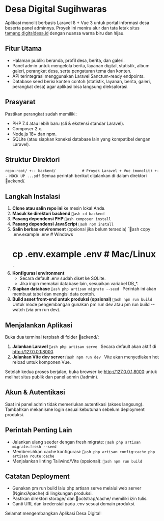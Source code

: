 # Desa Digital Sugihwaras

Aplikasi monolit berbasis Laravel 8 + Vue 3 untuk portal informasi desa beserta panel adminnya. Proyek ini meniru alur dan tata letak situs [tamang.digitaldesa.id](https://tamang.digitaldesa.id/) dengan nuansa warna biru dan hijau.

## Fitur Utama
- Halaman publik: beranda, profil desa, berita, dan galeri.
- Panel admin untuk mengelola berita, layanan digital, statistik, album galeri, perangkat desa, serta pengaturan tema dan konten.
- API terintegrasi menggunakan Laravel Sanctum-ready endpoints.
- Database seed berisi konten contoh (statistik, layanan, berita, galeri, perangkat desa) agar aplikasi bisa langsung dieksplorasi.

## Prasyarat
Pastikan perangkat sudah memiliki:
- PHP 7.4 atau lebih baru (cli & ekstensi standar Laravel).
- Composer 2.x.
- Node.js 18+ dan npm.
- SQLite (atau siapkan koneksi database lain yang kompatibel dengan Laravel).

## Struktur Direktori
`
repo-root/
+-- backend/            # Proyek Laravel + Vue (monolit)
+-- MOCK UP ...pdf
`
Semua perintah berikut dijalankan di dalam direktori ackend/.

## Langkah Instalasi
1. **Clone atau salin repo ini** ke mesin lokal Anda.
2. **Masuk ke direktori backend**
   `ash
   cd backend
   `
3. **Pasang dependensi PHP**
   `ash
   composer install
   `
4. **Pasang dependensi JavaScript**
   `ash
   npm install
   `
5. **Salin berkas environment** (opsional jika belum tersedia)
   `ash
   copy .env.example .env    # Windows
   # cp .env.example .env    # Mac/Linux
   `
6. **Konfigurasi environment**
   - Secara default .env sudah diset ke SQLite.
   - Jika ingin memakai database lain, sesuaikan variabel DB_*.
7. **Siapkan database**
   `ash
   php artisan migrate --seed
   `
   Perintah ini akan membuat tabel dan mengisi data contoh.
8. **Build asset front-end untuk produksi (opsional)**
   `ash
   npm run build
   `
   Untuk mode pengembangan gunakan 
pm run dev atau 
pm run build --watch (via 
pm run dev).

## Menjalankan Aplikasi
Buka dua terminal terpisah di folder ackend/:
1. **Jalankan Laravel**
   `ash
   php artisan serve
   `
   Secara default akan aktif di http://127.0.0.1:8000.
2. **Jalankan Vite dev server**
   `ash
   npm run dev
   `
   Vite akan menyediakan hot reload untuk komponen Vue.

Setelah kedua proses berjalan, buka browser ke http://127.0.0.1:8000 untuk melihat situs publik dan panel admin (/admin).

## Akun & Autentikasi
Saat ini panel admin tidak memerlukan autentikasi (akses langsung). Tambahkan mekanisme login sesuai kebutuhan sebelum deployment produksi.

## Perintah Penting Lain
- Jalankan ulang seeder dengan fresh migrate:
  `ash
  php artisan migrate:fresh --seed
  `
- Membersihkan cache konfigurasi:
  `ash
  php artisan config:cache
  php artisan route:cache
  `
- Menjalankan linting Tailwind/Vite (opsional):
  `ash
  npm run build
  `

## Catatan Deployment
- Gunakan 
pm run build lalu php artisan serve melalui web server (Nginx/Apache) di lingkungan produksi.
- Pastikan direktori storage/ dan ootstrap/cache/ memiliki izin tulis.
- Ganti URL dan kredensial pada .env sesuai domain produksi.

Selamat mengembangkan Aplikasi Desa Digital!
